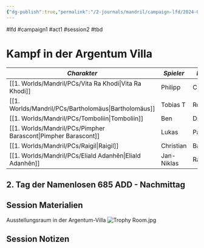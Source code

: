 ```yaml
---
{"dg-publish":true,"permalink":"/2-journals/mandril/campaign-lfd/2024-07-15/"}
---
```


#lfd #campaign1 #act1 #session2 #tbd 

# Kampf in der Argentum Villa

| *Charakter* | *Spieler* | *Klasse* |
| ----------- | ----------- | ----------- |
| [[1. Worlds/Mandril/PCs/Vita Ra Khodi\|Vita Ra Khodi]] | Philipp | Cleric |
| [[1. Worlds/Mandril/PCs/Bartholomäus\|Bartholomäus]] | Tobias T | Rogue |
| [[1. Worlds/Mandril/PCs/Tomboliin\|Tomboliin]] | Ben | Druid |
| [[1. Worlds/Mandril/PCs/Pimpher Barascont\|Pimpher Barascont]] | Lukas | Paladin |
| [[1. Worlds/Mandril/PCs/Raigil\|Raigil]] | Christian | Barbarian |
| [[1. Worlds/Mandril/PCs/Eliald Adanhên\|Eliald Adanhên]] | Jan-Niklas | Ranger |

## 2. Tag der Namenlosen 685 ADD - Nachmittag



## Session Materialien
Ausstellungsraum in der Argentum-Villa
![Trophy Room.jpg](/img/user/z_Attachments/Trophy%20Room.jpg)

## Session Notizen
